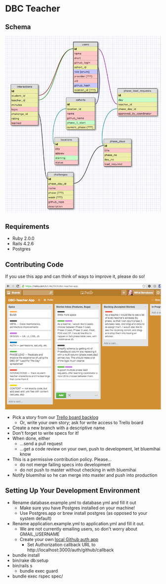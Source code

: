 DBC Teacher
===========

Schema
------
![schema](./schema.png)

Requirements
------------

- Ruby 2.0.0
- Rails 4.2.6
- Postgres

Contributing Code
-----------------
If you use this app and can think of ways to improve it, please do so!

![Trello Board](./dbc-teacher-trello.png)

* Pick a story from our [Trello board backlog](https://trello.com/b/fJ4eZEKX/dbc-teacher-app)
    * Or, write your own story; ask for write access to Trello board
* Create a new branch with a descriptive name
* Don't forget to write specs for it!
* When done, either
  * ...send a pull request
  * ...get a code review on your own, push to development, let bluemihai know
* This is a permissive contribution policy.  Please...
  * do not merge failing specs into development
  * do not push to master without checking in with bluemihai
* Notify bluemihai so he can merge into master and push into production


Setting Up Your Development Environment
---------------------------------------

* Rename database.example.yml to database.yml and fill it out
  * Make sure you have Postgres installed on your machine!
  * Use Postgres.app or brew install postgres (as opposed to your system default)
* Rename application.example.yml to application.yml and fill it out.
  * We are not currently emailing users, so don't worry about GMAIL_USERNAME
  * Create your own [local Github auth app](https://github.com/settings/applications/new)
    * Set Authorization callback URL to http://localhost:3000/auth/github/callback
* bundle install
* bin/rake db:setup
* bin/rails s
  * bundle exec guard
* bundle exec rspec spec/
